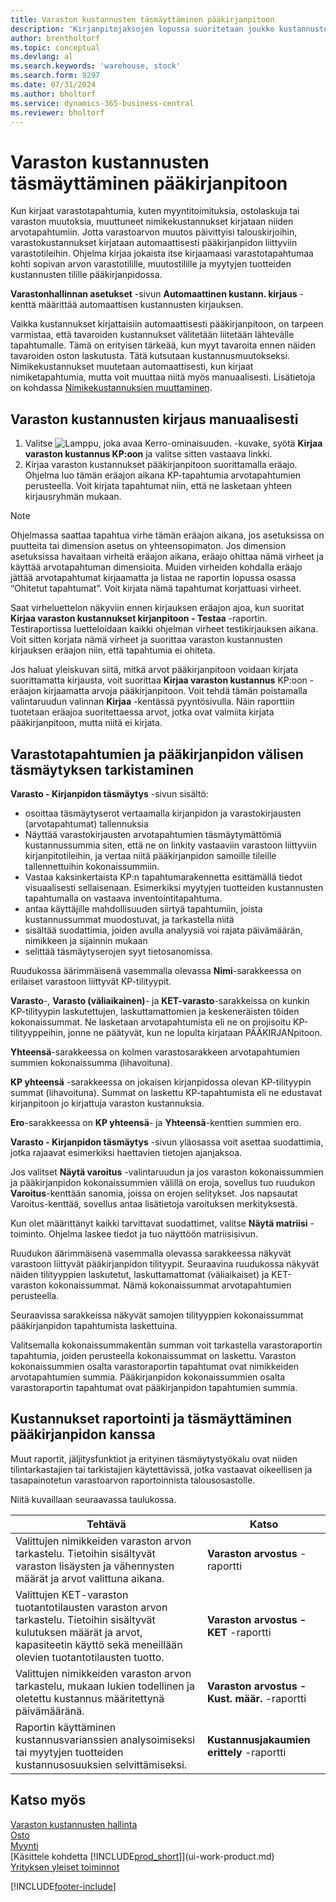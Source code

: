 ```yaml
---
title: Varaston kustannusten täsmäyttäminen pääkirjanpitoon
description: 'Kirjanpitojaksojen lopussa suoritetaan joukko kustannustenhallinta- ja auditointitehtäviä, joiden avulla saadaan oikea ja saldoltaan täsmällinen varaston arvo.'
author: brentholtorf
ms.topic: conceptual
ms.devlang: al
ms.search.keywords: 'warehouse, stock'
ms.search.form: 9297
ms.date: 07/31/2024
ms.author: bholtorf
ms.service: dynamics-365-business-central
ms.reviewer: bholtorf
---
```


# Varaston kustannusten täsmäyttäminen pääkirjanpitoon

Kun kirjaat varastotapahtumia, kuten myyntitoimituksia, ostolaskuja tai varaston muutoksia, muuttuneet nimikekustannukset kirjataan niiden arvotapahtumiin. Jotta varastoarvon muutos päivittyisi talouskirjoihin, varastokustannukset kirjataan automaattisesti pääkirjanpidon liittyviin varastotileihin. Ohjelma kirjaa jokaista itse kirjaamaasi varastotapahtumaa kohti sopivan arvon varastotilille, muutostilille ja myytyjen tuotteiden kustannusten tilille pääkirjanpidossa.

**Varastonhallinnan asetukset** -sivun **Automaattinen kustann. kirjaus** -kenttä määrittää automaattisen kustannusten kirjauksen.

Vaikka kustannukset kirjattaisiin automaattisesti pääkirjanpitoon, on tarpeen varmistaa, että tavaroiden kustannukset välitetään liitetään lähtevälle tapahtumalle. Tämä on erityisen tärkeää, kun myyt tavaroita ennen näiden tavaroiden oston laskutusta. Tätä kutsutaan kustannusmuutokseksi. Nimikekustannukset muutetaan automaattisesti, kun kirjaat nimiketapahtumia, mutta voit muuttaa niitä myös manuaalisesti. Lisätietoja on kohdassa [Nimikekustannuksien muuttaminen](inventory-how-adjust-item-costs.md).

## Varaston kustannusten kirjaus manuaalisesti

1. Valitse ![Lamppu, joka avaa Kerro-ominaisuuden.](media/ui-search/search_small.png "Kerro, mitä haluat tehdä") -kuvake, syötä **Kirjaa varaston kustannus KP:oon** ja valitse sitten vastaava linkki.
2. Kirjaa varaston kustannukset pääkirjanpitoon suorittamalla eräajo. Ohjelma luo tämän eräajon aikana KP-tapahtumia arvotapahtumien perusteella. Voit kirjata tapahtumat niin, että ne lasketaan yhteen kirjausryhmän mukaan.

> [!NOTE]  
> Ohjelmassa saattaa tapahtua virhe tämän eräajon aikana, jos asetuksissa on puutteita tai dimension asetus on yhteensopimaton. Jos dimension asetuksissa havaitaan virheitä eräajon aikana, eräajo ohittaa nämä virheet ja käyttää arvotapahtuman dimensioita. Muiden virheiden kohdalla eräajo jättää arvotapahtumat kirjaamatta ja listaa ne raportin lopussa osassa “Ohitetut tapahtumat”. Voit kirjata nämä tapahtumat korjattuasi virheet.

Saat virheluettelon näkyviin ennen kirjauksen eräajon ajoa, kun suoritat **Kirjaa varaston kustannukset kirjanpitoon - Testaa** -raportin. Testiraportissa luetteloidaan kaikki ohjelman virheet testikirjauksen aikana. Voit sitten korjata nämä virheet ja suorittaa varaston kustannusten kirjauksen eräajon niin, että tapahtumia ei ohiteta.

Jos haluat yleiskuvan siitä, mitkä arvot pääkirjanpitoon voidaan kirjata suorittamatta kirjausta, voit suorittaa **Kirjaa varaston kustannus** KP:oon -eräajon kirjaamatta arvoja pääkirjanpitoon. Voit tehdä tämän poistamalla valintaruudun valinnan **Kirjaa** -kentässä pyyntösivulla. Näin raporttiin tuotetaan eräajoa suoritettaessa arvot, jotka ovat valmiita kirjata pääkirjanpitoon, mutta niitä ei kirjata.

## Varastotapahtumien ja pääkirjanpidon välisen täsmäytyksen tarkistaminen
**Varasto - Kirjanpidon täsmäytys** -sivun sisältö:

- osoittaa täsmäytyserot vertaamalla kirjanpidon ja varastokirjausten (arvotapahtumat) tallennuksia
- Näyttää varastokirjausten arvotapahtumien täsmäytymättömiä kustannussummia siten, että ne on linkity vastaaviin varastoon liittyviin kirjanpitotileihin, ja vertaa niitä pääkirjanpidon samoille tileille tallennettuihin kokonaissummiin.
- Vastaa kaksinkertaista KP:n tapahtumarakennetta esittämällä tiedot visuaalisesti sellaisenaan. Esimerkiksi myytyjen tuotteiden kustannusten tapahtumalla on vastaava inventointitapahtuma.
- antaa käyttäjille mahdollisuuden siirtyä tapahtumiin, joista kustannussummat muodostuvat, ja tarkastella niitä
- sisältää suodattimia, joiden avulla analyysiä voi rajata päivämäärän, nimikkeen ja sijainnin mukaan
- selittää täsmäytyserojen syyt tietosanomissa.


Ruudukossa äärimmäisenä vasemmalla olevassa **Nimi**-sarakkeessa on erilaiset varastoon liittyvät KP-tilityypit.

**Varasto**-, **Varasto (väliaikainen)**- ja **KET-varasto**-sarakkeissa on kunkin KP-tilityypin laskutettujen, laskuttamattomien ja keskeneräisten töiden kokonaissummat. Ne lasketaan arvotapahtumista eli ne on projisoitu KP-tilityyppeihin, jonne ne päätyvät, kun ne lopulta kirjataan PÄÄKIRJANpitoon.

**Yhteensä**-sarakkeessa on kolmen varastosarakkeen arvotapahtumien summien kokonaissumma (lihavoituna).

**KP yhteensä** -sarakkeessa on jokaisen kirjanpidossa olevan KP-tilityypin summat (lihavoituna). Summat on laskettu KP-tapahtumista eli ne edustavat kirjanpitoon jo kirjattuja varaston kustannuksia.

**Ero**-sarakkeessa on **KP yhteensä**- ja **Yhteensä**-kenttien summien ero.

**Varasto - Kirjanpidon täsmäytys** -sivun yläosassa voit asettaa suodattimia, jotka rajaavat esimerkiksi haettavien tietojen ajanjaksoa.

Jos valitset **Näytä varoitus** -valintaruudun ja jos varaston kokonaissummien ja pääkirjanpidon kokonaissummien välillä on eroja, sovellus tuo ruudukon **Varoitus**-kenttään sanomia, joissa on erojen selitykset. Jos napsautat Varoitus-kenttää, sovellus antaa lisätietoja varoituksen merkityksestä.

Kun olet määrittänyt kaikki tarvittavat suodattimet, valitse **Näytä matriisi** -toiminto. Ohjelma laskee tiedot ja tuo näyttöön matriisisivun.

Ruudukon äärimmäisenä vasemmalla olevassa sarakkeessa näkyvät varastoon liittyvät pääkirjanpidon tilityypit. Seuraavina ruudukossa näkyvät näiden tilityyppien laskutetut, laskuttamattomat (väliaikaiset) ja KET-varaston kokonaissummat. Nämä kokonaissummat arvotapahtumien perusteella.

Seuraavissa sarakkeissa näkyvät samojen tilityyppien kokonaissummat pääkirjanpidon tapahtumista laskettuina.

Valitsemalla kokonaissummakentän summan voit tarkastella varastoraportin tapahtumia, joiden perusteella kokonaissummat on laskettu. Varaston kokonaissummien osalta varastoraportin tapahtumat ovat nimikkeiden arvotapahtumien summia. Pääkirjanpidon kokonaissummien osalta varastoraportin tapahtumat ovat pääkirjanpidon tapahtumien summia.

## Kustannukset raportointi ja täsmäyttäminen pääkirjanpidon kanssa
Muut raportit, jäljitysfunktiot ja erityinen täsmäytystyökalu ovat niiden tilintarkastajien tai tarkistajien käytettävissä, jotka vastaavat oikeellisen ja tasapainotetun varastoarvon raportoinnista talousosastolle.

Niitä kuvaillaan seuraavassa taulukossa.    

|**Tehtävä**|**Katso**|  
|------------|-------------|  
|Valittujen nimikkeiden varaston arvon tarkastelu. Tietoihin sisältyvät varaston lisäysten ja vähennysten määrät ja arvot valittuna aikana.|**Varaston arvostus** -raportti|  
|Valittujen KET-varaston tuotantotilausten varaston arvon tarkastelu. Tietoihin sisältyvät kulutuksen määrät ja arvot, kapasiteetin käyttö sekä meneillään olevien tuotantotilausten tuotto.|**Varaston arvostus - KET** -raportti|  
|Valittujen nimikkeiden varaston arvon tarkastelu, mukaan lukien todellinen ja oletettu kustannus määritettynä päivämääränä.|**Varaston arvostus - Kust. määr.** -raportti|  
|Raportin käyttäminen kustannusvarianssien analysoimiseksi tai myytyjen tuotteiden kustannusosuuksien selvittämiseksi.|**Kustannusjakaumien erittely** -raportti|  

## Katso myös  
[Varaston kustannusten hallinta](finance-manage-inventory-costs.md)    
[Osto](purchasing-manage-purchasing.md)    
[Myynti](sales-manage-sales.md)    
[Käsittele kohdetta [!INCLUDE[prod_short](includes/prod_short.md)]](ui-work-product.md)    
[Yrityksen yleiset toiminnot](ui-across-business-areas.md)  


[!INCLUDE[footer-include](includes/footer-banner.md)]